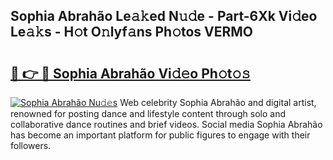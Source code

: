 ## Sophia Abrahão Le𝚊𝚔ed N𝚞𝚍e - Part-6Xk Vi𝚍eo Le𝚊𝚔s - H𝚘t O𝚗lyf𝚊ns Ph𝚘tos VERMO

# <h2><a href="http://hf3ovij.feru.top/?c=Sophia+Abrah%c3%a3o">🔗 👉 🔴 Sophia Abrahão Vi𝚍𝚎o Ph𝚘t𝚘𝚜</a></h2>

[![Sophia Abrahão Nu𝚍𝚎s](https://i.imgur.com/0TWrTi3.gif)](http://hf3ovij.feru.top/?c=Sophia+Abrah%c3%a3o)
Web celebrity Sophia Abrahão and digital artist, renowned for posting dance and lifestyle content through solo and collaborative dance routines and brief videos. Social media Sophia Abrahão has become an important platform for public figures to engage with their followers. 
